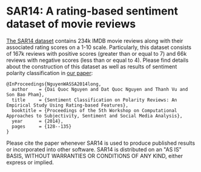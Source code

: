 # SAR14: A rating-based sentiment dataset of movie reviews

[The SAR14 dataset](https://drive.google.com/open?id=14ZXV_RWdBgyLYECd7XJnxf2G2fCEfQkp) contains 234k IMDB movie reviews along with their associated rating scores on a 1-10 scale. Particularly, this dataset consists of 167k reviews with positive scores (greater than or equal to 7) and 66k reviews with negative scores (less than or equal to 4). Please find details about the construction of this dataset as well as results of sentiment polarity classification in [our paper](http://www.aclweb.org/anthology/W14-2621):

    @InProceedings{NguyenWASSA2014long,
      author    = {Dai Quoc Nguyen and Dat Quoc Nguyen and Thanh Vu and Son Bao Pham},
      title     = {Sentiment Classification on Polarity Reviews: An Empirical Study Using Rating-based Features},
      booktitle = {Proceedings of the 5th Workshop on Computational Approaches to Subjectivity, Sentiment and Social Media Analysis},
      year      = {2014},
      pages     = {128--135}
    }
Please cite the paper whenever SAR14 is used to produce published results or incorporated into other software. SAR14 is distributed on an "AS IS" BASIS, WITHOUT WARRANTIES OR CONDITIONS OF ANY KIND, either express or implied.  
